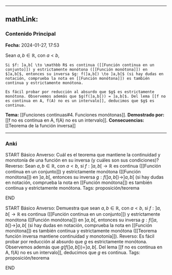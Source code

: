 
---
mathLink:
---
### Contenido Principal

**Fecha:** 2024-01-27, 17:53

Sean $a,b \in \mathbb R$, con $a<b$,
```ad-theorem
Si $f: ]a,b[ \to \mathbb R$ es continua ([[Función continua en un conjunto]]) y estrictamente monótona ([[Función monótona]]) en $]a,b[$, entonces su inversa $g: f(]a,b[) \to ]a,b[$ (si hay dudas en notación, comprueba la nota en [[Función monótona]]) es también continua y estrictamente monótona.
```


```ad-proof
Es fácil probar por reducción al absurdo que $g$ es estrictamente monótona. Observemos además que $g(f(]a,b[)) = ]a,b[$. Del lema [[f no es continua en A, f(A) no es un intervalo]], deducimos que $g$ es continua.

```


**Tema:** [[Funciones continuas#4. Funciones monótonas]].
**Demostrado por:** [[f no es continua en A, f(A) no es un intervalo]].
**Consecuencias:** [[Teorema de la función inversa]]

---
### Anki

START
Básico
Anverso: Cuál es el teorema que mantiene la continuidad y monotonía de una función en su inversa (y cuáles son sus condiciones)?
Reverso: Sean $a,b \in \mathbb R$, con $a<b$, si $f: ]a,b[ \to \mathbb R$ es continua ([[Función continua en un conjunto]]) y estrictamente monótona ([[Función monótona]]) en $]a,b[$, entonces su inversa $g: f(]a,b[) \to ]a,b[$ (si hay dudas en notación, comprueba la nota en [[Función monótona]]) es también continua y estrictamente monótona.
Tags: proposición/teorema
<!--ID: 1706457343509-->
END

START
Básico
Anverso: Demuestra que sean $a,b \in \mathbb R$, con $a<b$, si $f: ]a,b[ \to \mathbb R$ es continua ([[Función continua en un conjunto]]) y estrictamente monótona ([[Función monótona]]) en $]a,b[$, entonces su inversa $g: f(]a,b[) \to ]a,b[$ (si hay dudas en notación, comprueba la nota en [[Función monótona]]) es también continua y estrictamente monótona ([[Teorema función inversa mantiene continuidad y monotonía]]).
Reverso: Es fácil probar por reducción al absurdo que $g$ es estrictamente monótona. Observemos además que $g(f(]a,b[)) = ]a,b[$. Del lema [[f no es continua en A, f(A) no es un intervalo]], deducimos que $g$ es continua.
Tags: proposición/teorema
<!--ID: 1706457343513-->
END